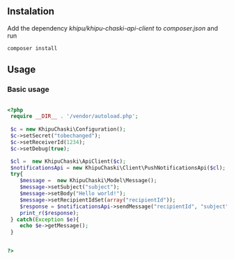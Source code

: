 ## Instalation

Add the dependency _khipu/khipu-chaski-api-client_ to _composer.json_ and run

```
composer install
```


## Usage

### Basic usage
```php

<?php 
 require __DIR__ . '/vendor/autoload.php';
 
 $c = new KhipuChaski\Configuration();
 $c->setSecret("tobechanged");
 $c->setReceiverId(1234);
 $c->setDebug(true);

 $cl =  new KhipuChaski\ApiClient($c);
 $notificationsApi = new KhipuChaski\Client\PushNotificationsApi($cl);
 try{ 
    $message =  new KhipuChaski\Model\Message();
    $message->setSubject("subject");
    $message->setBody("Hello world!");
    $message->setRecipientIdSet(array("recipientId"));
    $response = $notificationsApi->sendMessage("recipientId", "subject","Hello!!");
    print_r($response);
 } catch(Exception $e){
    echo $e->getMessage();
 }


?>



```
